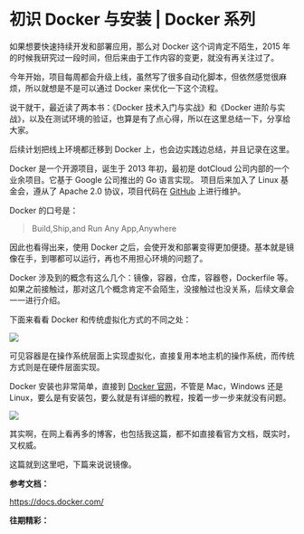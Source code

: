 # 初识 Docker 与安装 | Docker 系列

如果想要快速持续开发和部署应用，那么对 Docker 这个词肯定不陌生，2015 年的时候我研究过一段时间，但后来由于工作内容的变更，就没有再关注过了。

今年开始，项目每周都会升级上线，虽然写了很多自动化脚本，但依然感觉很麻烦，所以就想是不是可以通过 Docker 来优化一下这个流程。

说干就干，最近读了两本书：《Docker 技术入门与实战》和《Docker 进阶与实战》，以及在测试环境的验证，也算是有了点心得，所以在这里总结一下，分享给大家。

后续计划把线上环境都迁移到 Docker 上，也会边实践边总结，并且记录在这里。

Docker 是一个开源项目，诞生于 2013 年初，最初是 dotCloud 公司内部的一个业余项目。它基于 Google 公司推出的 Go 语言实现。 项目后来加入了 Linux 基金会，遵从了 Apache 2.0 协议，项目代码在 [GitHub](https://github.com/docker/docker) 上进行维护。

Docker 的口号是：

> Build,Ship,and Run Any App,Anywhere

因此也看得出来，使用 Docker 之后，会使开发和部署变得更加便捷。基本就是镜像在手，到哪都可以运行，再也不用担心环境的问题了。

Docker 涉及到的概念有这么几个：镜像，容器，仓库，容器卷，Dockerfile 等。如果之前接触过，那对这几个概念肯定不会陌生，没接触过也没关系，后续文章会一一进行介绍。

下面来看看 Docker 和传统虚拟化方式的不同之处：

![](https://ww1.sinaimg.cn/large/0061a0TTly1gfjk4102b4j30yh0ljwis.jpg)

可见容器是在操作系统层面上实现虚拟化，直接复用本地主机的操作系统，而传统方式则是在硬件层面实现。

Docker 安装也非常简单，直接到 [Docker 官网](https://docs.docker.com/get-docker/)，不管是 Mac，Windows 还是 Linux，要么是有安装包，要么就是有详细的教程，按着一步一步来就没有问题。

![](https://ww1.sinaimg.cn/large/0061a0TTly1gfjk4z7dfzj30mz0feju5.jpg)

其实啊，在网上看再多的博客，也包括我这篇，都不如直接看官方文档，既实时，又权威。

这篇就到这里吧，下篇来说说镜像。

**参考文档：**

https://docs.docker.com/

**往期精彩：**

